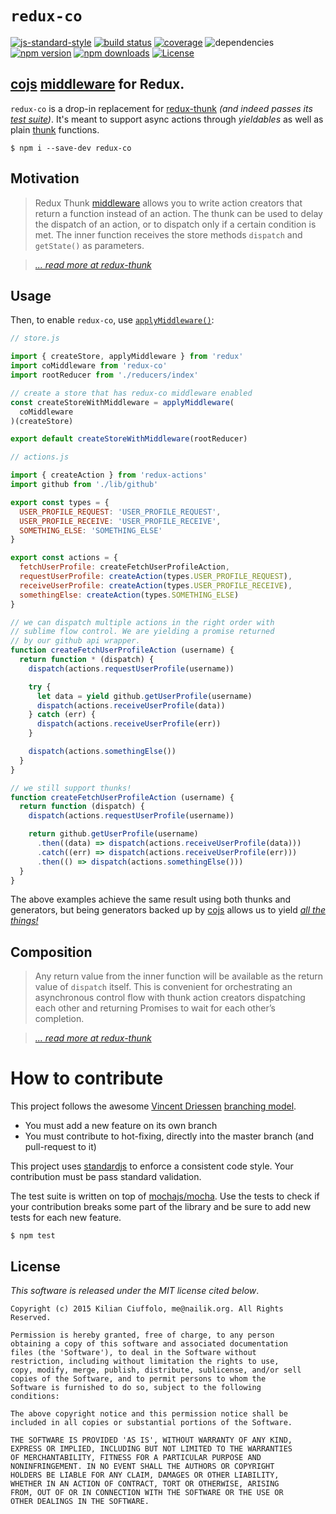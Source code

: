 # `redux-co`

[![js-standard-style](https://img.shields.io/badge/code%20style-Standard-green.svg?style=flat-square)](https://github.com/feross/standard)
[![build status](https://img.shields.io/wercker/ci/567b8fc61e29124443086121.svg?style=flat-square)](https://app.wercker.com/#applications/567b8fc61e29124443086121)
[![coverage](https://img.shields.io/codeclimate/coverage/github/kilianc/redux-co.svg?style=flat-square)](https://codeclimate.com/github/kilianc/redux-co/coverage)
![dependencies](https://img.shields.io/david/kilianc/redux-co.svg?style=flat-square)
[![npm version](https://img.shields.io/npm/v/redux-co.svg?style=flat-square)](https://www.npmjs.com/package/redux-co)
[![npm downloads](https://img.shields.io/npm/dm/redux-co.svg?style=flat-square)](https://www.npmjs.com/package/redux-co)
[![License](https://img.shields.io/npm/l/redux-co.svg?style=flat-square)](https://www.npmjs.com/package/redux-co)

## [cojs](https://github.com/tj/co) [middleware](http://rackt.github.io/redux/docs/advanced/Middleware.html) for Redux.

`redux-co` is a drop-in replacement for [redux-thunk](https://github.com/gaearon/redux-thunk) *(and indeed passes its [test suite](kilianc/redux-co/blob/master/test/index.js))*. It's meant to support async actions through *yieldables* as well as plain [thunk](https://en.wikipedia.org/wiki/Thunk) functions.

    $ npm i --save-dev redux-co

## Motivation

> Redux Thunk [middleware](https://github.com/rackt/redux/blob/master/docs/advanced/Middleware.md) allows you to write action creators that return a function instead of an action. The thunk can be used to delay the dispatch of an action, or to dispatch only if a certain condition is met. The inner function receives the store methods `dispatch` and `getState()` as parameters.

> *[... read more at redux-thunk](https://github.com/gaearon/redux-thunk#motivation)*

## Usage

Then, to enable `redux-co`, use [`applyMiddleware()`](http://rackt.github.io/redux/docs/api/applyMiddleware.html):

```js
// store.js

import { createStore, applyMiddleware } from 'redux'
import coMiddleware from 'redux-co'
import rootReducer from './reducers/index'

// create a store that has redux-co middleware enabled
const createStoreWithMiddleware = applyMiddleware(
  coMiddleware
)(createStore)

export default createStoreWithMiddleware(rootReducer)

```

```js
// actions.js

import { createAction } from 'redux-actions'
import github from './lib/github'

export const types = {
  USER_PROFILE_REQUEST: 'USER_PROFILE_REQUEST',
  USER_PROFILE_RECEIVE: 'USER_PROFILE_RECEIVE',
  SOMETHING_ELSE: 'SOMETHING_ELSE'
}

export const actions = {
  fetchUserProfile: createFetchUserProfileAction,
  requestUserProfile: createAction(types.USER_PROFILE_REQUEST),
  receiveUserProfile: createAction(types.USER_PROFILE_RECEIVE),
  somethingElse: createAction(types.SOMETHING_ELSE)
}

// we can dispatch multiple actions in the right order with
// sublime flow control. We are yielding a promise returned
// by our github api wrapper.
function createFetchUserProfileAction (username) {
  return function * (dispatch) {
    dispatch(actions.requestUserProfile(username))

    try {
      let data = yield github.getUserProfile(username)
      dispatch(actions.receiveUserProfile(data))
    } catch (err) {
      dispatch(actions.receiveUserProfile(err))
    }

    dispatch(actions.somethingElse())
  }
}

// we still support thunks!
function createFetchUserProfileAction (username) {
  return function (dispatch) {
    dispatch(actions.requestUserProfile(username))

    return github.getUserProfile(username)
      .then((data) => dispatch(actions.receiveUserProfile(data)))
      .catch((err) => dispatch(actions.receiveUserProfile(err)))
      .then(() => dispatch(actions.somethingElse()))
  }
}

```

The above examples achieve the same result using both thunks and generators, but being generators backed up by [cojs](https://github.com/tj/co) allows us to yield [*all the things!*](https://github.com/tj/co#yieldables)

## Composition

> Any return value from the inner function will be available as the return value of `dispatch` itself. This is convenient for orchestrating an asynchronous control flow with thunk action creators dispatching each other and returning Promises to wait for each other’s completion.

> *[... read more at redux-thunk](https://github.com/gaearon/redux-thunk#composition)*

# How to contribute

This project follows the awesome [Vincent Driessen](http://nvie.com/about/) [branching model](http://nvie.com/posts/a-successful-git-branching-model/).

* You must add a new feature on its own branch
* You must contribute to hot-fixing, directly into the master branch (and pull-request to it)

This project uses [standardjs](https://github.com/feross/standard) to enforce a consistent code style. Your contribution must be pass standard validation.

The test suite is written on top of [mochajs/mocha](http://mochajs.org/). Use the tests to check if your contribution breaks some part of the library and be sure to add new tests for each new feature.

    $ npm test

## License

_This software is released under the MIT license cited below_.

    Copyright (c) 2015 Kilian Ciuffolo, me@nailik.org. All Rights Reserved.

    Permission is hereby granted, free of charge, to any person
    obtaining a copy of this software and associated documentation
    files (the 'Software'), to deal in the Software without
    restriction, including without limitation the rights to use,
    copy, modify, merge, publish, distribute, sublicense, and/or sell
    copies of the Software, and to permit persons to whom the
    Software is furnished to do so, subject to the following
    conditions:

    The above copyright notice and this permission notice shall be
    included in all copies or substantial portions of the Software.

    THE SOFTWARE IS PROVIDED 'AS IS', WITHOUT WARRANTY OF ANY KIND,
    EXPRESS OR IMPLIED, INCLUDING BUT NOT LIMITED TO THE WARRANTIES
    OF MERCHANTABILITY, FITNESS FOR A PARTICULAR PURPOSE AND
    NONINFRINGEMENT. IN NO EVENT SHALL THE AUTHORS OR COPYRIGHT
    HOLDERS BE LIABLE FOR ANY CLAIM, DAMAGES OR OTHER LIABILITY,
    WHETHER IN AN ACTION OF CONTRACT, TORT OR OTHERWISE, ARISING
    FROM, OUT OF OR IN CONNECTION WITH THE SOFTWARE OR THE USE OR
    OTHER DEALINGS IN THE SOFTWARE.
